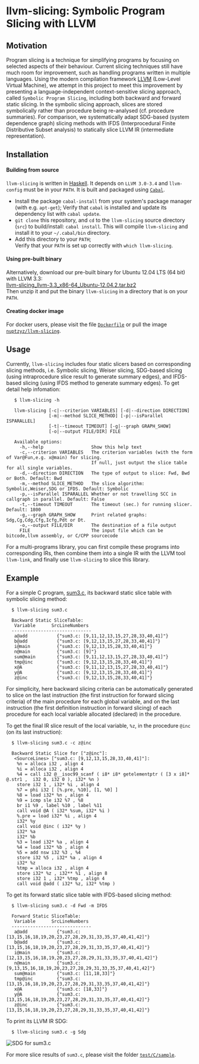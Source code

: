 # llvm-slicing: Symbolic Program Slicing with LLVM

## Motivation    

Program slicing is a technique for simplifying programs by focusing on selected aspects of their behaviour. Current slicing techniques still have much room for improvement, such as handling programs written in multiple languages. Using the modern compilation framework [LLVM](http://llvm.org) (Low-Level Virtual Machine), we attempt in this project to meet this improvement by presenting a language-independent context-sensitive slicing approach, called `Symbolic Program Slicing`, including both backward and forward static slicing. In the symbolic slicing approach, slices are stored symbolically rather than procedure being re-analysed (cf. procedure summaries). For comparison, we systematically adapt SDG-based (system dependence graph) slicing methods with IFDS (Interprocedural Finite Distributive Subset analysis) to statically slice LLVM IR (intermediate representation). 

## Installation

#### Building from source

`llvm-slicing` is written in [Haskell](https://www.haskell.org/). It depends on `LLVM 3.0-3.4` and `llvm-config` must be in your `PATH`. It is built and packaged using [`Cabal`](https://www.haskell.org/cabal/). 
 - Install the package `cabal-install` from your system's package manager (with e.g. `apt-get`); 
   Verify that `cabal` is installed and update its dependency list with  `cabal update`.
 - `git clone` this repository, and `cd` to the `llvm-slicing` source directory (`src`) to build/install: `cabal install`. 
   This will compile `llvm-slicing` and install it to your `~/.cabal/bin` directory.
 - Add this directory to your `PATH`; <br> Verify that your `PATH` is set up correctly with `which llvm-slicing`.

#### Using pre-built binary

Alternatively, download our pre-built binary for Ubuntu 12.04 LTS (64 bit) with LLVM 3.3:  
     [llvm-slicing_llvm-3.3_x86-64_Ubuntu-12.04.2.tar.bz2](https://github.com/zhangyz/llvm-slicing/blob/master/bin/llvm-slicing_llvm-3.3_x86-64_Ubuntu-12.04.2.tar.bz2)  
Then unzip it and put the binary `llvm-slicing` in a directory that is on your `PATH`. 

#### Creating docker image 

For docker users, please visit the file [`Dockerfile`](/Dockerfile) or pull the image [`nuptzyz/llvm-slicing`](https://hub.docker.com/r/nuptzyz/llvm-slicing/).

## Usage

Currently, `llvm-slicing` includes four static slicers based on corresponding slicing methods, i.e. Symbolic slicing, Weiser slicing, SDG-based slicing (using intraprocedure slice result to generate summary edges), and IFDS-based slicing (using IFDS method to generate summary edges). To get detail help infomation:   

       $ llvm-slicing -h
    
       llvm-slicing [-c|--criterion VARIABLES] [-d|--direction DIRECTION]
                    [-m|--method SLICE_METHOD] [-p|--isParallel ISPARALLEL]
                    [-t|--timeout TIMEOUT] [-g|--graph GRAPH_SHOW]
                    [-o|--output FILE/DIR] FILE
 
       Available options:
         -h,--help                  Show this help text
         -c,--criterion VARIABLES   The criterion variables (with the form of Var@Fun,e.g. x@main) for slicing. 
                                    If null, just output the slice table for all single variables.
         -d,--direction DIRECTION   The type of output to slice: Fwd, Bwd or Both. Default: Bwd
         -m,--method SLICE_METHOD   The slice algorithm: Symbolic,Weiser,SDG or IFDS. Default: Symbolic
         -p,--isParallel ISPARALLEL Whether or not travelling SCC in callgraph in parallel. Default: False
         -t,--timeout TIMEOUT       The timeout (sec.) for running slicer. Default: 1800
         -g,--graph GRAPH_SHOW      Print related graphs: Sdg,Cg,Cdg,Cfg,Icfg,Pdt or Dt.
         -o,--output FILE/DIR       The destination of a file output
         FILE                       The input file which can be bitcode,llvm assembly, or C/CPP sourcecode

For a multi-programs library, you can first compile these programs into corresponding IRs, then combine them into a single IR with the LLVM tool `llvm-link`, and finally use `llvm-slicing` to slice this library. 


## Example

For a simple C program, [sum3.c](https://github.com/zhangyz/llvm-slicing/blob/master/test/C/sample/sum3.c), its backward static slice table with symbolic slicing method:

      $ llvm-slicing sum3.c
      
      Backward Static SliceTable:
       Variable      SrcLineNumbers  
      ------------------------------
       a@add           {"sum3.c: [9,11,12,13,15,27,28,33,40,41]"}
       b@add           {"sum3.c: [9,12,13,15,27,28,33,40,41]"}
       i@main          {"sum3.c: [9,12,13,15,28,33,40,41]"}
       n@main          {"sum3.c: [9]"}
       sum@main        {"sum3.c: [9,11,12,13,15,27,28,33,40,41]"}
       tmp@inc         {"sum3.c: [9,12,13,15,28,33,40,41]"}
       x@A             {"sum3.c: [9,11,12,13,15,27,28,33,40,41]"}
       y@A             {"sum3.c: [9,12,13,15,28,33,40,41]"}
       z@inc           {"sum3.c: [9,12,13,15,28,33,40,41]"}

For simplicity, here backward slicing criteria can be automatically generated to slice on the last instruction (the first instruction for forward slicing criteria) of the main procedure for each global variable, and on the last instruction (the first definition instruction in forward slicing) of each procedure for each local variable allocated (declared) in the procedure. 

To get the final IR slice result of the local variable, `%z`, in the procedure `@inc` (on its last instruction):

      $ llvm-slicing sum3.c -c z@inc
  
      Backward Static Slice for ["z@inc"]:
       <SourceLines> ["sum3.c: [9,12,13,15,28,33,40,41]"]: 
        %n = alloca i32 , align 4
        %i = alloca i32 , align 4
        %4 = call i32 @__isoc99_scanf ( i8* i8* getelementptr ( [3 x i8]* @.str1 ,  i32 0, i32 0 ), i32* %n )
        store i32 1 , i32* %i , align 4
        %7 = phi i32 [ [%.pre, %10], [1, %0] ]
        %8 = load i32* %n , align 4
        %9 = icmp sle i32 %7 , %8
        br i1 %9 , label %10 , label %11
        call void @A ( i32* %sum, i32* %i )
        %.pre = load i32* %i , align 4
        i32* %y
        call void @inc ( i32* %y )
        i32* %a
        i32* %b
        %3 = load i32* %a , align 4
        %4 = load i32* %b , align 4
        %5 = add nsw i32 %3 , %4
        store i32 %5 , i32* %a , align 4
        i32* %z
        %tmp = alloca i32 , align 4
        store i32* %z , i32** %1 , align 8
        store i32 1 , i32* %tmp , align 4
        call void @add ( i32* %z, i32* %tmp )
 
 
To get its forward static slice table with IFDS-based slicing method:

      $ llvm-slicing sum3.c -d Fwd -m IFDS
       
      Forward Static SliceTable:
       Variable      SrcLineNumbers  
      ------------------------------
       a@add           {"sum3.c: [13,15,16,18,19,20,23,27,28,29,31,33,35,37,40,41,42]"}
       b@add           {"sum3.c: [13,15,16,18,19,20,23,27,28,29,31,33,35,37,40,41,42]"}
       i@main          {"sum3.c: [12,13,15,16,18,19,20,23,27,28,29,31,33,35,37,40,41,42]"}
       n@main          {"sum3.c: [9,13,15,16,18,19,20,23,27,28,29,31,33,35,37,40,41,42]"}
       sum@main        {"sum3.c: [11,18,33]"}
       tmp@inc         {"sum3.c: [13,15,16,18,19,20,23,27,28,29,31,33,35,37,40,41,42]"}
       x@A             {"sum3.c: [18,33]"}
       y@A             {"sum3.c: [13,15,16,18,19,20,23,27,28,29,31,33,35,37,40,41,42]"}
       z@inc           {"sum3.c: [13,15,16,18,19,20,23,27,28,29,31,33,35,37,40,41,42]"}
 
To print its LLVM IR SDG:

      $ llvm-slicing sum3.c -g Sdg
     
  ![SDG for sum3.c](https://github.com/zhangyz/llvm-slicing/blob/master/test/C/sample/sum3_SDG.png "IR SDG of sum3.c")

For more slice results of `sum3.c`, please visit the folder [`test/C/sample`](https://github.com/zhangyz/llvm-slicing/blob/master/test/C/sample/).   

